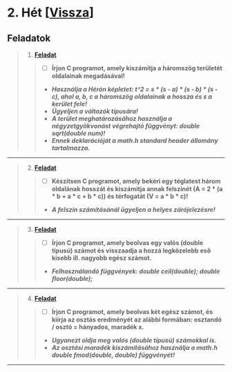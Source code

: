 # 2. Hét [[Vissza](https://github.com/OraveczJozsef/Miskolci_Egyetem/tree/main/Programoz%C3%A1s%20Alapjai/Szorgalmi%20Feladatok)]

## Feladatok
> 1. **[Feladat]()**
> > - [ ] **Írjon C programot, amely kiszámítja a háromszög területét oldalainak megadásával!**
> > - ***Használja a Hérón képletet: t^2 = s * (s - a) * (s - b) * (s - c), ahol a, b, c a háromszög oldalainak a hossza és s a kerület fele!***
> > - ***Ügyeljen a változók típusára!***
> > - ***A terület meghatározásához használja a négyzetgyökvonást végrehajtó függvényt: double sqrt(double num)!***
> > - ***Ennek deklarációját a math.h standard header állomány tartalmazza.***
----
> 2. **[Feladat]()**
> > - [ ] **Készítsen C programot, amely bekéri egy téglatest három oldalának hosszát és kiszámítja annak felszínét (A = 2 * (a * b + a * c + b * c)) és térfogatát (V = a * b * c)!**
> > - ***A felszín számításánál ügyeljen a helyes zárójelezésre!***
----
> 3. **[Feladat]()**
> > - [ ] **Írjon C programot, amely beolvas egy valós (double típusú) számot és visszaadja a hozzá legközelebb eső kisebb ill. nagyobb egész számot.**
> > - ***Felhasználandó függvények: double ceil(double); double floor(double);***
----
> 4. **[Feladat]()**
> > - [ ] **Írjon C programot, amely beolvas két egész számot, és kiírja az osztás eredményét az alábbi formában: osztandó / osztó = hányados, maradék x.**
> > - ***Ugyanezt oldja meg valós (double típusú) számokkal is.***
> > - ***Az osztási maradék kiszámításához használja a math.h double fmod(double, double) függvényét!***
----